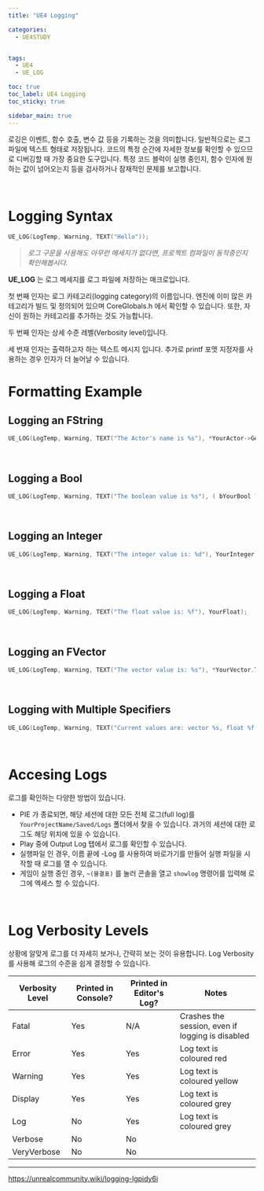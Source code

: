 ```yaml
---
title: "UE4 Logging"

categories:
  - UE4STUDY


tags:
  - UE4
  - UE_LOG

toc: true
toc_label: UE4 Logging
toc_sticky: true

sidebar_main: true
---
```


로깅은 이벤트, 함수 호출, 변수 값 등을 기록하는 것을 의미합니다. 일반적으로는 로그 파일에 텍스트 형태로 저장됩니다. 코드의 특정 순간에 자세한 정보를 확인할 수 있으므로 디버깅할 때 가장 중요한 도구입니다. 특정 코드 블럭이 실행 중인지, 함수 인자에 원하는 값이 넘어오는지 등을 검사하거나 잠재적인 문제를 보고합니다.

<br/>

# Logging Syntax

```cpp
UE_LOG(LogTemp, Warning, TEXT("Hello"));
```

> *로그 구문을 사용해도 아무런 메세지가 없다면, 프로젝트 컴파일이 동작중인지 확인해봅시다.*

**UE_LOG** 는 로그 메세지를 로그 파일에 저장하는 매크로입니다. <br/>

첫 번째 인자는 로그 카테고리(logging category)의 이름입니다. 엔진에 이미 많은 카테고리가 빌드 및 정의되어 있으며 CoreGlobals.h 에서 확인할 수 있습니다. 또한, 자신이 원하는 카테고리를 추가하는 것도 가능합니다. <br/>

두 번째 인자는 상세 수준 레벨(Verbosity level)입니다. 

세 번재 인자는 출력하고자 하는 텍스트 메시지 입니다.  추가로 printf 포맷 지정자를 사용하는 경우 인자가 더 늘어날 수 있습니다.

# Formatting Example

## Logging an FString

```cpp
UE_LOG(LogTemp, Warning, TEXT("The Actor's name is %s"), *YourActor->GetName());
```

<br/>



## Logging a Bool

```cpp
UE_LOG(LogTemp, Warning, TEXT("The boolean value is %s"), ( bYourBool ? TEXT("true") : TEXT("false") ));
```

<br/>

## Logging an Integer

```cpp
UE_LOG(LogTemp, Warning, TEXT("The integer value is: %d"), YourInteger);
```

<br/>

## Logging a Float

```cpp
UE_LOG(LogTemp, Warning, TEXT("The float value is: %f"), YourFloat);
```

<br/>

## Logging an FVector

```cpp
UE_LOG(LogTemp, Warning, TEXT("The vector value is: %s"), *YourVector.ToString());
```

<br/>

## Logging with Multiple Specifiers

```cpp
UE_LOG(LogTemp, Warning, TEXT("Current values are: vector %s, float %f, and integer %d"), *YourVector.ToString(), YourFloat, YourInteger);
```

<br/>

# Accesing Logs

로그를 확인하는 다양한 방법이 있습니다.

* PIE 가 종료되면, 해당 세션에 대한 모든 전체 로그(full log)를 `YourProjectName/Saved/Logs` 폴더에서 찾을 수 있습니다. 과거의 세션에 대한 로그도 해당 위치에 있을 수 있습니다. 
* Play 중에 Output Log 탭에서 로그를 확인할 수 있습니다.
* 실행파일 인 경우, 이름 끝에 -Log 를 사용하여 바로가기를 만들어 실행 파일을 시작할 때 로그를 열 수 있습니다.
* 게임이 실행 중인 경우, `~(물결표)` 를 눌러 콘솔을 열고 `showlog` 명령어를 입력해 로그에 엑세스 할 수 있습니다.

<br/>

# Log Verbosity Levels

상황에 알맞게 로그를 더 자세히 보거나, 간략히 보는 것이 유용합니다. Log Verbosity 를 사용해 로그의 수준을 쉽게 결정할 수 있습니다. 

| Verbosity Level | Printed in Console? | Printed in Editor's Log? |                      Notes                       |
|-----------------|---------------------|--------------------------|--------------------------------------------------|
| Fatal           | Yes                 | N/A                      | Crashes the session, even if logging is disabled |
| Error           | Yes                 | Yes                      | Log text is coloured red                         |
| Warning         | Yes                 | Yes                      | Log text is coloured yellow                      |
| Display         | Yes                 | Yes                      | Log text is coloured grey                        |
| Log             | No                  | Yes                      | Log text is coloured grey                        |
| Verbose         | No                  | No                       |                                                  |
| VeryVerbose     | No                  | No                       |                                                  |

----

https://unrealcommunity.wiki/logging-lgpidy6i
